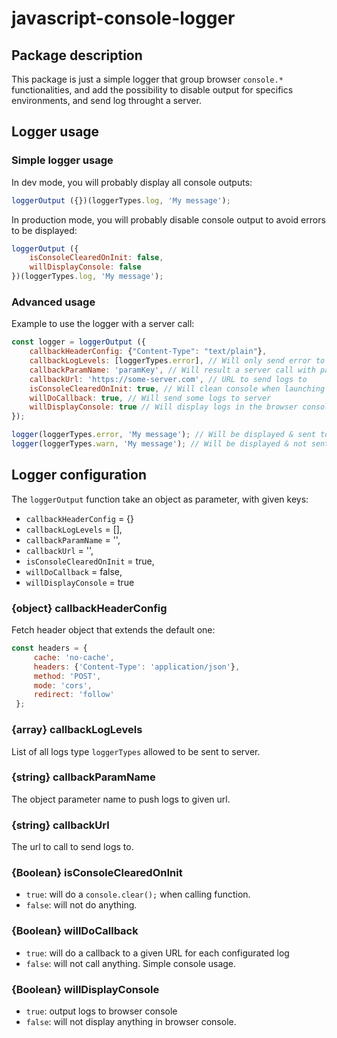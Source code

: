 # javascript-console-logger

## Package description
This package is just a simple logger that group browser `console.*` functionalities, and add the possibility to disable output for specifics environments, and send log throught a server.

## Logger usage
### Simple logger usage
In dev mode, you will probably display all console outputs:
````javascript
loggerOutput ({})(loggerTypes.log, 'My message');
````

In production mode, you will probably disable console output to avoid errors to be displayed:
````javascript
loggerOutput ({
    isConsoleClearedOnInit: false,
    willDisplayConsole: false
})(loggerTypes.log, 'My message');
````

### Advanced usage
Example to use the logger with a server call:
````javascript
const logger = loggerOutput ({
    callbackHeaderConfig: {"Content-Type": "text/plain"},
    callbackLogLevels: [loggerTypes.error], // Will only send error to server
    callbackParamName: 'paramKey', // Will result a server call with parameter: {paramKey: '...logs'}
    callbackUrl: 'https://some-server.com', // URL to send logs to
    isConsoleClearedOnInit: true, // Will clean console when launching logger
    willDoCallback: true, // Will send some logs to server
    willDisplayConsole: true // Will display logs in the browser console
});

logger(loggerTypes.error, 'My message'); // Will be displayed & sent to server
logger(loggerTypes.warn, 'My message'); // Will be displayed & not sent to server
````

## Logger configuration

The `loggerOutput` function take an object as parameter, with given keys:

- `callbackHeaderConfig` = {}
- `callbackLogLevels` = [],
- `callbackParamName` = '',
- `callbackUrl` = '',
- `isConsoleClearedOnInit` = true,
- `willDoCallback` = false,
- `willDisplayConsole` = true

### {object} callbackHeaderConfig
Fetch header object that extends the default one:
```javascript
const headers = {
     cache: 'no-cache',
     headers: {'Content-Type': 'application/json'},
     method: 'POST',
     mode: 'cors',
     redirect: 'follow'
 };
```

### {array} callbackLogLevels
List of all logs type `loggerTypes` allowed to be sent to server.

### {string} callbackParamName
The object parameter name to push logs to given url.

### {string} callbackUrl
The url to call to send logs to.

### {Boolean} isConsoleClearedOnInit
- `true`: will do a `console.clear();` when calling function.
- `false`: will not do anything.

### {Boolean} willDoCallback
- `true`: will do a callback to a given URL for each configurated log
- `false`: will not call anything. Simple console usage.

### {Boolean} willDisplayConsole
- `true`: output logs to browser console
- `false`: will not display anything in browser console.

